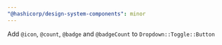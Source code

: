 ```yaml
---
"@hashicorp/design-system-components": minor
---
```


Add `@icon`, `@count`, `@badge` and `@badgeCount` to `Dropdown::Toggle::Button`
